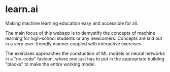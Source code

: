 # learn.ai
Making machine learning education easy and accessible for all.

The main focus of this webapp is to demystify the concepts of machine learning for high-school students or any newcomers. Concepts are laid out in a very user-friendly manner coupled with interactive exercises.

The exercises approaches the constuction of ML models or neural networks in a "no-code" fashion, where one just has to put in the appropriate building "blocks" to make the entire working model. 
